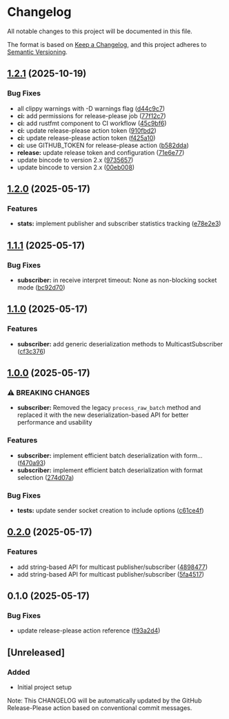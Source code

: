 # Changelog

All notable changes to this project will be documented in this file.

The format is based on [Keep a Changelog](https://keepachangelog.com/en/1.0.0/),
and this project adheres to [Semantic Versioning](https://semver.org/spec/v2.0.0.html).

## [1.2.1](https://github.com/anaxo-io/multicast-rs/compare/v1.2.0...v1.2.1) (2025-10-19)


### Bug Fixes

* all clippy warnings with -D warnings flag ([d44c9c7](https://github.com/anaxo-io/multicast-rs/commit/d44c9c79520983537884706e69bfe0f4a9291e93))
* **ci:** add permissions for release-please job ([77f12c7](https://github.com/anaxo-io/multicast-rs/commit/77f12c736dd6e933c8baad79e2eb8a19fe960a22))
* **ci:** add rustfmt component to CI workflow ([45c9bf6](https://github.com/anaxo-io/multicast-rs/commit/45c9bf6580cef9919aa27b566ebfa3fac2704967))
* **ci:** update release-please action token ([910fbd2](https://github.com/anaxo-io/multicast-rs/commit/910fbd2b8990b2b32333743f4dd2d72176b69bce))
* **ci:** update release-please action token ([f425a10](https://github.com/anaxo-io/multicast-rs/commit/f425a109adc5bf0401f2bd31872ad7a64019efe1))
* **ci:** use GITHUB_TOKEN for release-please action ([b582dda](https://github.com/anaxo-io/multicast-rs/commit/b582dda759b4913c69a488c2fd784e02bd643158))
* **release:** update release token and configuration ([71e6e77](https://github.com/anaxo-io/multicast-rs/commit/71e6e777f3c08683740f8aaa6b8f779aefa376cc))
* update bincode to version 2.x ([9735657](https://github.com/anaxo-io/multicast-rs/commit/9735657c0098219a621391761e9dd3ba4b7114d0))
* update bincode to version 2.x ([00eb008](https://github.com/anaxo-io/multicast-rs/commit/00eb0086e9a343fc1a4f386974ea8af6cf03e092))

## [1.2.0](https://github.com/hmedkouri/multicast-rs/compare/v1.1.1...v1.2.0) (2025-05-17)


### Features

* **stats:** implement publisher and subscriber statistics tracking ([e78e2e3](https://github.com/hmedkouri/multicast-rs/commit/e78e2e39c442eb01b1e1aae2ed5d77d58cb58c91))

## [1.1.1](https://github.com/hmedkouri/multicast-rs/compare/v1.1.0...v1.1.1) (2025-05-17)


### Bug Fixes

* **subscriber:** in receive interpret timeout: None as non-blocking socket mode ([bc92d70](https://github.com/hmedkouri/multicast-rs/commit/bc92d70ca45d0bd787f8bacfe3c1f17b0630e68d))

## [1.1.0](https://github.com/hmedkouri/multicast-rs/compare/v1.0.0...v1.1.0) (2025-05-17)


### Features

* **subscriber:** add generic deserialization methods to MulticastSubscriber ([cf3c376](https://github.com/hmedkouri/multicast-rs/commit/cf3c376ed4016ab24c32be24ebe095d355596022))

## [1.0.0](https://github.com/hmedkouri/multicast-rs/compare/v0.2.0...v1.0.0) (2025-05-17)


### ⚠ BREAKING CHANGES

* **subscriber:** Removed the legacy `process_raw_batch` method and replaced it with the new deserialization-based API for better performance and usability

### Features

* **subscriber:** implement efficient batch deserialization with form… ([f470a93](https://github.com/hmedkouri/multicast-rs/commit/f470a936427b9e664192b42ba52449cfe0e17617))
* **subscriber:** implement efficient batch deserialization with format selection ([274d07a](https://github.com/hmedkouri/multicast-rs/commit/274d07ab8362f2f1d7e6730379da3062e556dc33))


### Bug Fixes

* **tests:** update sender socket creation to include options ([c61ce4f](https://github.com/hmedkouri/multicast-rs/commit/c61ce4fd994ef3141cdd88d2fd29a81684710740))

## [0.2.0](https://github.com/hmedkouri/multicast-rs/compare/v0.1.0...v0.2.0) (2025-05-17)


### Features

* add string-based API for multicast publisher/subscriber ([4898477](https://github.com/hmedkouri/multicast-rs/commit/4898477fe633d1bf4488de514b722f327cd0c36b))
* add string-based API for multicast publisher/subscriber ([5fa4517](https://github.com/hmedkouri/multicast-rs/commit/5fa451772a92403206bf128983e7349b6fea5dca))

## 0.1.0 (2025-05-17)


### Bug Fixes

* update release-please action reference ([f93a2d4](https://github.com/hmedkouri/multicast-rs/commit/f93a2d416b7a2956e41fcbbe747858b0b7bd173c))

## [Unreleased]

### Added
- Initial project setup

Note: This CHANGELOG will be automatically updated by the GitHub Release-Please action based on conventional commit messages.
